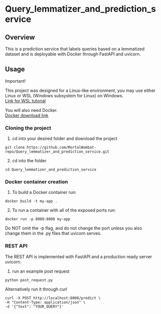 # Query_lemmatizer_and_prediction_service

## Overview
This is a prediction service that labels queries based on a lemmatized dataset and is deployable with Docker through FastAPI and uvicorn.

## Usage
Important!

This project was designed for a Linux-like environment, you may use either Linux or WSL (Windows subsystem for Linux) on Windows.  
[Link for WSL tutorial](https://www.howtogeek.com/744328/how-to-install-the-windows-subsystem-for-linux-on-windows-11/)  

You will also need Docker.  
[Docker download link](https://www.docker.com/)

### Cloning the project
1. cd into your desired folder and download the project
```
git clone https://github.com/MortalWombat-repo/Query_lemmatizer_and_prediction_service.git
```
2. cd into the folder
```
cd Query_lemmatizer_and_prediction_service
```

### Docker container creation
1. To build a Docker container run:
```
docker build -t my-app .
```
2. To run a container with all of the exposed ports run:
```
docker run -p 8008:8008 my-app
```
   Do NOT omit the -p flag, and do not change the port unless you also change them in the .py files that uvicorn serves.


### REST API
The REST API is implemented with FastAPI and a production ready server uvicorn.

1. run an example post request
```
python post_request.py
```
   
Alternatively run it through curl
```
curl -X POST http://localhost:8008/predict \
-H "Content-Type: application/json" \
-d '{"text": "YOUR_QUERY"}'
```
